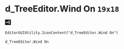 # d_TreeEditor.Wind On `19x18`
<img src="/img/d_TreeEditor.Wind%20On.png" width=19 height=18>

``` CSharp
EditorGUIUtility.IconContent("d_TreeEditor.Wind On")
```
```
d_TreeEditor.Wind On
```
